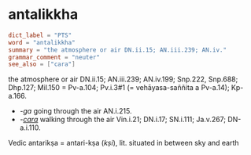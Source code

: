 # antalikkha

``` toml
dict_label = "PTS"
word = "antalikkha"
summary = "the atmosphere or air DN.ii.15; AN.iii.239; AN.iv."
grammar_comment = "neuter"
see_also = ["cara"]
```

the atmosphere or air DN.ii.15; AN.iii.239; AN.iv.199; Snp.222, Snp.688; Dhp.127; Mil.150 = Pv\-a.104; Pv.i.3#1 (= vehāyasa\-saññita a Pv\-a.14); Kp\-a.166.

* *\-ga* going through the air AN.i.215.
* *\-[cara](cara.md)* walking through the air Vin.i.21; DN.i.17; SN.i.111; Ja.v.267; DN\-a.i.110.

Vedic antarikṣa = antari\-kṣa (*kṣi*), lit. situated in between sky and earth

